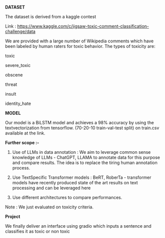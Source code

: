 **DATASET**

The dataset is derived from a kaggle contest 

Link : https://www.kaggle.com/c/jigsaw-toxic-comment-classification-challenge/data

We are provided with a large number of Wikipedia comments which have been labeled by human raters for toxic behavior. The types of toxicity are:

toxic

severe_toxic

obscene

threat

insult

identity_hate



**MODEL**

Our model is a BiLSTM model and achieves a 98% accuracy by using the textvectorization from tensorflow. (70-20-10 train-val-test split) on train.csv available at the link.

**Further scope :-**
1. Use of LLMs in data annotation : We aim to leverage common sense knowledge of LLMs - ChatGPT, LLAMA to annotate data for this purpose and compare results. The idea is to replace the tiring human annotation process.

2. Use TextSpecific Transformer models : BeRT, RoberTa - transformer models have recently produced state of the art results on text processing and can be leveraged here

3. Use different architectures to compare performances.


Note : We just evaluated on toxicity criteria.

**Project** 

We finally deliver an interface using gradio which inputs a sentence and classifies it as toxic or non toxic 
